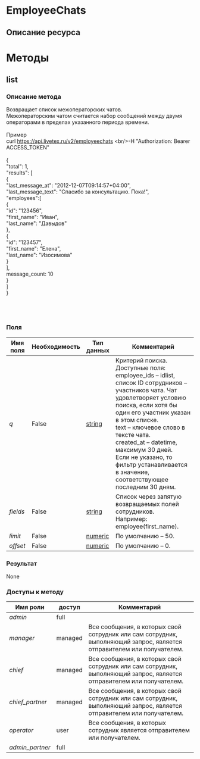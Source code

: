 
# EmployeeChats

## Описание ресурса

# Методы

## list

### Описание метода
Возвращает список межоператорских чатов.<br/>Межоператорским чатом считается набор сообщений между двумя операторами в пределах указанного периода времени.<br/><br/>Пример<br/>curl https://api.livetex.ru/v2/employeechats \<br/>-H "Authorization: Bearer ACCESS_TOKEN"<br/><br/>{<br/>    "total": 1,<br/>    "results": [<br/>        {<br/>            "last_message_at": "2012-12-07T09:14:57+04:00",<br/>            "last_message_text": "Спасибо за консультацию. Пока!",<br/>            "employees":[<br/>                {<br/>                    "id": "123456",<br/>                    "first_name": "Иван",<br/>                    "last_name": "Давыдов"<br/>                },<br/>                {<br/>                    "id": "123457",<br/>                    "first_name": "Елена",<br/>                    "last_name": "Изосимова"<br/>                }<br/>            ],<br/>            message_count: 10<br/>        }<br/>    ]<br/>}<br/><br/><br/><br/>
### Поля

| Имя поля | Необходимость | Тип данных | Комментарий |
|---|---|---|---|
|*q*|False|[string](/docs/types/string.md)|Критерий поиска.<br/>Доступные поля:<br/>employee_ids – idlist, список ID сотрудников – участников чата. Чат удовлетворяет условию поиска, если хотя бы один его участник указан в этом списке.<br/>text – ключевое слово в тексте чата.<br/>created_at – datetime, максимум 30 дней.<br/>Если не указано, то фильтр устанавливается в значение, соответствующее последним 30 дням.<br/>|
|*fields*|False|[string](/docs/types/string.md)|Список через запятую возвращаемых полей сотрудников.<br/>Например: employee(first_name).<br/>|
|*limit*|False|[numeric](/docs/types/numeric.md)|По умолчанию – 50.<br/>|
|*offset*|False|[numeric](/docs/types/numeric.md)|По умолчанию – 0.<br/>|

### Результат
None
### Доступы к методу

| Имя роли | доступ | Комментарий |
|---|---|---|
|*admin*|full||
|*manager*|managed|Все сообщения, в которых свой сотрудник или сам сотрудник, выполняющий запрос, является отправителем или получателем.|
|*chief*|managed|Все сообщения, в которых свой сотрудник или сам сотрудник, выполняющий запрос, является отправителем или получателем.|
|*chief_partner*|managed|Все сообщения, в которых свой сотрудник или сам сотрудник, выполняющий запрос, является отправителем или получателем.|
|*operator*|user|Все сообщения, в которых сотрудник является  отправителем или получателем.|
|*admin_partner*|full||
